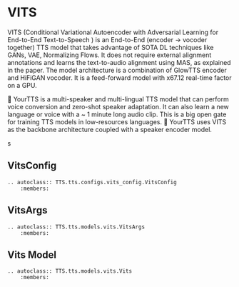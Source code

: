 # VITS

VITS (Conditional Variational Autoencoder with Adversarial Learning for End-to-End Text-to-Speech
) is an End-to-End (encoder -> vocoder together) TTS model that takes advantage of SOTA DL techniques like GANs, VAE,
Normalizing Flows. It does not require external alignment annotations and learns the text-to-audio alignment
using MAS, as explained in the paper. The model architecture is a combination of GlowTTS encoder and HiFiGAN vocoder.
It is a feed-forward model with x67.12 real-time factor on a GPU.

🐸 YourTTS is a multi-speaker and multi-lingual TTS model that can perform voice conversion and zero-shot speaker adaptation.
It can also learn a new language or voice with a ~ 1 minute long audio clip. This is a big open gate for training
TTS models in low-resources languages. 🐸 YourTTS uses VITS as the backbone architecture coupled with a speaker encoder model.

s
## VitsConfig
```{eval-rst}
.. autoclass:: TTS.tts.configs.vits_config.VitsConfig
    :members:
```

## VitsArgs
```{eval-rst}
.. autoclass:: TTS.tts.models.vits.VitsArgs
    :members:
```

## Vits Model
```{eval-rst}
.. autoclass:: TTS.tts.models.vits.Vits
    :members:
```
